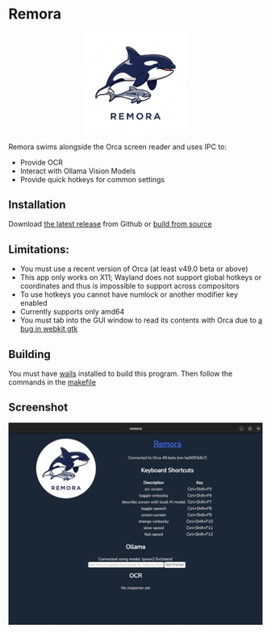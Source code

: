# Remora 

<p align="center">
  <img src="./frontend/src/assets/images/remora.png" alt="The Remora Logo; an Orca whale with a fish swimming below it" width="40%"/>
</p>

Remora swims alongside the Orca screen reader and uses IPC to:
- Provide OCR
- Interact with Ollama Vision Models
- Provide quick hotkeys for common settings

## Installation

Download [the latest release](https://github.com/C-Loftus/Remora/releases/latest) from Github or [build from source](#building) 

## Limitations: 

- You must use a recent version of Orca (at least v49.0 beta or above)
- This app only works on X11; Wayland does not support global hotkeys or coordinates and thus is impossible to support across compositors
- To use hotkeys you cannot have numlock or another modifier key enabled
- Currently supports only amd64
- You must tab into the GUI window to read its contents with Orca due to [a bug in webkit gtk](https://gitlab.gnome.org/GNOME/orca/-/issues/493)

## Building

You must have [wails](https://wails.io/docs/gettingstarted/installation) installed to build this program. Then follow the commands in the [makefile](./makefile)

## Screenshot

![A screenshot of the remora application, showing the logo, the title page, an enumeration of keyboard shortcuts, ollama output, and ocr](./frontend/src/assets/images/screenshot.png)